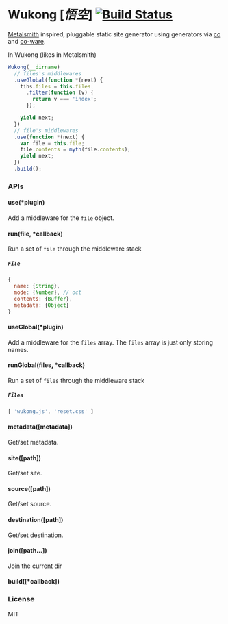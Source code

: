 # Wukong [*悟空*] [![Build Status](https://travis-ci.org/fundon/wukong.svg)](https://travis-ci.org/fundon/wukong)

[Metalsmith][] inspired, pluggable static site generator using generators via [co][] and [co-ware][].

In Wukong (likes in Metalsmith)

```js
Wukong(__dirname)
  // files's middlewares
  .useGlobal(function *(next) {
    tihs.files = this.files
      .filter(function (v) {
        return v === 'index';
      });

    yield next;
  })
  // file's middlewares
  .use(function *(next) {
    var file = this.file;
    file.contents = myth(file.contents);
    yield next;
  })
  .build();
```

### APIs

#### use(*plugin)

  Add a middleware for the `file` object.

#### run(file, *callback)

  Run a set of `file` through the middleware stack

##### `File`

```js
{
  name: {String},
  mode: {Number}, // oct
  contents: {Buffer},
  metadata: {Object}
}
```

#### useGlobal(*plugin)

  Add a middleware for the `files` array.
  The `files` array is just only storing names.

#### runGlobal(files, *callback)

  Run a set of `files` through the middleware stack

##### `Files`

```js
[ 'wukong.js', 'reset.css' ]
```

#### metadata([metadata])

  Get/set metadata.

#### site([path])

  Get/set site.

#### source([path])

  Get/set source.

#### destination([path])

  Get/set destination.

#### join([path...])

  Join the current dir

#### build([*callback])


### License

MIT

[co]: https://github.com/visionmedia/co
[co-ware]: https://github.com/fundon/co-ware
[metalsmith]: https://github.com/segmentio/metalsmith
